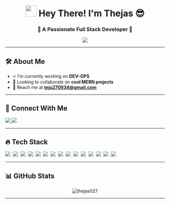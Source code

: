 <h1 align="center">
  <img src="https://media.giphy.com/media/hvRJCLFzcasrR4ia7z/giphy.gif" width="35px" />
  Hey There! I'm Thejas 😎
</h1>

<h3 align="center">🚀 A Passionate Full Stack Developer 🚀</h3>

<p align="center">
  <img src="https://readme-typing-svg.herokuapp.com?font=Fira+Code&pause=1000&color=F7F7F7&width=435&lines=Building+cool+stuff+with+MERN!;Turning+ideas+into+reality!;Learning+one+bug+at+a+time!;Code%2C+Eat%2C+Sleep%2C+Repeat!">
</p>

---

## 🛠️ About Me

- 🔥 I’m currently working on **DEV-OPS**
- 🤝 Looking to collaborate on **cool MERN projects**
- 💌 Reach me at **teju270934@gmail.com**

---

## 🚀 Connect With Me

<p align="left">
  <a href="https://www.linkedin.com/in/thejas-c-10b3a0259/" target="_blank">
    <img src="https://img.shields.io/badge/LinkedIn-%230077B5.svg?style=for-the-badge&logo=linkedin&logoColor=white" />
  </a>
  <a href="https://leetcode.com/u/Thejas027/" target="_blank">
    <img src="https://img.shields.io/badge/LeetCode-FFA116?style=for-the-badge&logo=leetcode&logoColor=black" />
  </a>
</p>

---

## 🔥 Tech Stack

<p align="left">
  <img src="https://img.shields.io/badge/-C-A8B9CC?style=flat-square&logo=c&logoColor=white" />&nbsp;
  <img src="https://img.shields.io/badge/-C++-00599C?style=flat-square&logo=c%2B%2B&logoColor=white" />&nbsp;
  <img src="https://img.shields.io/badge/-HTML5-E34F26?style=flat-square&logo=html5&logoColor=white" />&nbsp;
  <img src="https://img.shields.io/badge/-CSS3-1572B6?style=flat-square&logo=css3" />&nbsp;
  <img src="https://img.shields.io/badge/-JavaScript-F7DF1E?style=flat-square&logo=javascript&logoColor=black" />&nbsp;
  <img src="https://img.shields.io/badge/-React-61DAFB?style=flat-square&logo=react&logoColor=black" />&nbsp;
  <img src="https://img.shields.io/badge/-Node.js-339933?style=flat-square&logo=node.js&logoColor=white" />&nbsp;
  <img src="https://img.shields.io/badge/-Express.js-000000?style=flat-square&logo=express&logoColor=white" />&nbsp;
  <img src="https://img.shields.io/badge/-MongoDB-47A248?style=flat-square&logo=mongodb&logoColor=white" />&nbsp;
  <img src="https://img.shields.io/badge/-Git-F05032?style=flat-square&logo=git&logoColor=white" />&nbsp;
  <img src="https://img.shields.io/badge/-TailwindCSS-06B6D4?style=flat-square&logo=tailwind-css&logoColor=white" />&nbsp;
  <img src="https://img.shields.io/badge/-Vite-646CFF?style=flat-square&logo=vite&logoColor=white" />&nbsp;
  <img src="https://img.shields.io/badge/-Java-007396?style=flat-square&logo=java&logoColor=white" />&nbsp;
  <img src="https://img.shields.io/badge/-Docker-2496ED?style=flat-square&logo=docker&logoColor=white" />&nbsp;
  <img src="https://img.shields.io/badge/-Redis-DC382D?style=flat-square&logo=redis&logoColor=white" />

</p>

---

## 📊 GitHub Stats

<!-- <p align="center">
  <img src="https://github-readme-stats.vercel.app/api?username=thejas027&show_icons=true&locale=en&theme=radical" alt="thejas027" />
</p> -->

<p align="center">
  <img src="https://github-readme-streak-stats.herokuapp.com/?user=thejas027&theme=radical" alt="thejas027" />
</p>

<!-- <p align="center">
  <img src="https://github-readme-stats.vercel.app/api/top-langs/?username=thejas027&layout=compact&theme=radical" alt="thejas027" />
</p> -->

---
